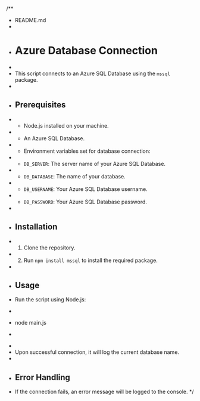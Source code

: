 /**
 * README.md
 * 
 * # Azure Database Connection
 * 
 * This script connects to an Azure SQL Database using the `mssql` package.
 * 
 * ## Prerequisites
 * - Node.js installed on your machine.
 * - An Azure SQL Database.
 * - Environment variables set for database connection:
 *   - `DB_SERVER`: The server name of your Azure SQL Database.
 *   - `DB_DATABASE`: The name of your database.
 *   - `DB_USERNAME`: Your Azure SQL Database username.
 *   - `DB_PASSWORD`: Your Azure SQL Database password.
 * 
 * ## Installation
 * 1. Clone the repository.
 * 2. Run `npm install mssql` to install the required package.
 * 
 * ## Usage
 * Run the script using Node.js:
 * ```bash
 * node main.js
 * ```
 * 
 * Upon successful connection, it will log the current database name.
 * 
 * ## Error Handling
 * If the connection fails, an error message will be logged to the console.
 */

